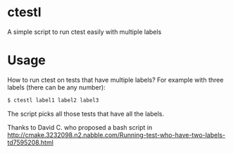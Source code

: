 # ctestl
A simple script to run ctest easily with multiple labels

# Usage
How to run ctest on tests that have multiple labels?
For example with three labels (there can be any number):

```bash
$ ctestl label1 label2 label3
```

The script picks all those tests that have all the labels.

Thanks to David C. who proposed a bash script in http://cmake.3232098.n2.nabble.com/Running-test-who-have-two-labels-td7595208.html
